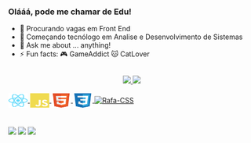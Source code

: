### Olááá, pode me chamar de Edu!
- 🔭 Procurando vagas em Front End
- 🌱 Começando tecnólogo em Analise e Desenvolvimento de Sistemas
- 💬 Ask me about ... anything!
- ⚡ Fun facts: 🎮 GameAddict 🐱 CatLover

##

<div align="center">
  <a href="https://github.com/EduDead">
  <img height="180em" src="https://github-readme-stats.vercel.app/api?username=EduDead&show_icons=true&theme=cobalt&include_all_commits=true&count_private=true"/>
  <img height="180em" src="https://github-readme-stats.vercel.app/api/top-langs/?username=EduDead&layout=compact&langs_count=7&theme=cobalt"/>
</div>
  
<div style="display: inline_block"><br>
  <img align="center" alt="Rafa-React" height="30" width="40" src="https://raw.githubusercontent.com/devicons/devicon/master/icons/react/react-original.svg">
  <img align="center" alt="Rafa-Js" height="30" width="40" src="https://raw.githubusercontent.com/devicons/devicon/master/icons/javascript/javascript-plain.svg">
  <img align="center" alt="Rafa-HTML" height="30" width="40" src="https://raw.githubusercontent.com/devicons/devicon/master/icons/html5/html5-original.svg">
  <img align="center" alt="Rafa-CSS" height="30" width="40" src="https://raw.githubusercontent.com/devicons/devicon/master/icons/css3/css3-original.svg">
  <img align="center" alt="Rafa-CSS" height="30" width="40" src="https://cdn.jsdelivr.net/gh/devicons/devicon/icons/git/git-original.svg"/>
</div>
  
#
  
<div style="display: inline_block">
  <a href="https://www.linkedin.com/in/carlos-eduardo-veloso-da-silva/" target="_blank"><img src="https://img.shields.io/badge/-LinkedIn-%230077B5?style=for-the-badge&logo=linkedin&logoColor=white" target="_blank"></a> 
  <a href = "mailto:edu.veloso57@gmail.com"><img src="https://img.shields.io/badge/-Gmail-%23333?style=for-the-badge&logo=gmail&logoColor=white" target="_blank"></a>
  <a href="https://wa.link/673cfl"><img src="https://img.shields.io/badge/WhatsApp-25D366?style=for-the-badge&logo=whatsapp&logoColor=white" target="_blank"></a>
</div>
